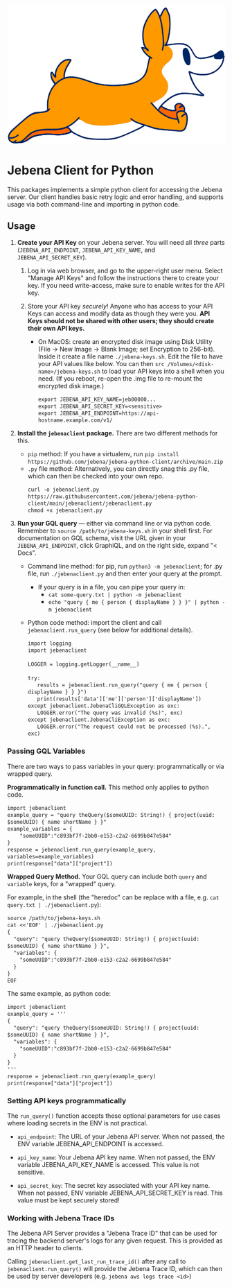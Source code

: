![Buna the Corgi](./documentation/buna-the-corgi.svg)
# Jebena Client for Python

This packages implements a simple python client for accessing the Jebena server. 
Our client handles basic retry logic and error handling, and supports usage via both command-line and importing in python code.
  

## Usage

 1. **Create your API Key** on your Jebena server. You will need all _three_ parts (`JEBENA_API_ENDPOINT`, `JEBENA_API_KEY_NAME`, and `JEBENA_API_SECRET_KEY`).

    1. Log in via web browser, and go to the upper-right user menu.
       Select "Manage API Keys" and follow the instructions there to create your key.
       If you need write-access, make sure to enable writes for the API key.

    1. Store your API key *securely*!
       Anyone who has access to your API Keys can access and modify data as though they were you.
       **API Keys should not be shared with other users; they should create their own API keys.**

       * On MacOS: create an encrypted disk image using Disk Utility (File -> New Image -> Blank Image; set Encryption to 256-bit). 
         Inside it create a file name `./jebena-keys.sh`.
         Edit the file to have your API values like below. 
         You can then `src /Volumes/<disk-name>/jebena-keys.sh` to load your API keys into a shell when you need. 
         (If you reboot, re-open the .img file to re-mount the encrypted disk image.)
          ```
          export JEBENA_API_KEY_NAME=jeb00000...
          export JEBENA_API_SECRET_KEY=<sensitive>
          export JEBENA_API_ENDPOINT=https://api-hostname.example.com/v1/
          ```

 1. **Install the `jebenaclient` package.** There are two different methods for this.
 
    * `pip` method: If you have a virtualenv, 
        run `pip install https://github.com/jebena/jebena-python-client/archive/main.zip`
    * `.py` file method: Alternatively, you can directly snag this .py file, which can then be checked into your own repo.
       ```
       curl -o jebenaclient.py https://raw.githubusercontent.com/jebena/jebena-python-client/main/jebenaclient/jebenaclient.py
       chmod +x jebenaclient.py
      ```

  1. **Run your GQL query** — either via command line or via python code.
     Remember to `source /path/to/jebena-keys.sh` in your shell first.
     For documentation on GQL schema, visit the URL given in your `JEBENA_API_ENDPOINT`, click GraphiQL, and on the right side, expand "< Docs".
   
        * Command line method: for pip, run `python3 -m jebenaclient`; for .py file, run `./jebenaclient.py` and then enter your query at the prompt.
            * If your query is in a file, you can pipe your query in:
               * `cat some-query.txt | python -m jebenaclient`
               * `echo "query { me { person { displayName } } }" | python -m jebenaclient`
    
        * Python code method: import the client and call `jebenaclient.run_query` (see below for additional details).
             ```
            import logging
            import jebenaclient
            
            LOGGER = logging.getLogger(__name__)
            
            try:
                results = jebenaclient.run_query("query { me { person { displayName } } }")
                print(results['data']['me']['person']['displayName'])
            except jebenaclient.JebenaCliGQLException as exc:
                LOGGER.error("The query was invalid (%s)", exc)
            except jebenaclient.JebenaCliException as exc:
                LOGGER.error("The request could not be processed (%s).", exc)
            ```

### Passing GQL Variables

There are two ways to pass variables in your query: programmatically or via wrapped query.

**Programmatically in function call.** This method only applies to python code.
```
import jebenaclient
example_query = "query theQuery($someUUID: String!) { project(uuid: $someUUID) { name shortName } }"
example_variables = {
    "someUUID":"c893bf7f-2bb0-e153-c2a2-6699b847e584"
}
response = jebenaclient.run_query(example_query, variables=example_variables)
print(response["data"]["project"])
```

**Wrapped Query Method.** Your GQL query can include both `query` and `variable` keys, for a "wrapped" query.

For example, in the shell (the "heredoc" can be replace with a file, e.g. `cat query.txt | ./jebenaclient.py`):
```
source /path/to/jebena-keys.sh
cat <<'EOF' | ./jebenaclient.py
{
  "query": "query theQuery($someUUID: String!) { project(uuid: $someUUID) { name shortName } }",
  "variables": {
    "someUUID":"c893bf7f-2bb0-e153-c2a2-6699b847e584"
  }
}
EOF
```

The same example, as python code:
```
import jebenaclient
example_query = '''
{
  "query": "query theQuery($someUUID: String!) { project(uuid: $someUUID) { name shortName } }",
  "variables": {
    "someUUID":"c893bf7f-2bb0-e153-c2a2-6699b847e584"
  }
}
'''
response = jebenaclient.run_query(example_query)
print(response["data"]["project"])
``` 



### Setting API keys programmatically

The `run_query()` function accepts these optional parameters for use cases 
where loading secrets in the ENV is not practical.

   * `api_endpoint`: The URL of your Jebena API server. When not passed, the
       ENV variable JEBENA_API_ENDPOINT is accessed.

   * `api_key_name`: Your Jebena API key name. When not passed, the
    ENV variable JEBENA_API_KEY_NAME is accessed. This value is not sensitive.

   * `api_secret_key`: The secret key associated with your API key name.
    When not passed, ENV variable JEBENA_API_SECRET_KEY is read. This value must
    be kept securely stored!


### Working with Jebena Trace IDs

The Jebena API Server provides a "Jebena Trace ID" that can be used for tracing
the backend server's logs for any given request. This is provided as an HTTP header to clients.

Calling `jebenaclient.get_last_run_trace_id()` after any call to `jebenaclient.run_query()` will provide the Jebena Trace ID,
which can then be used by server developers (e.g. `jebena aws logs trace <id>`)
